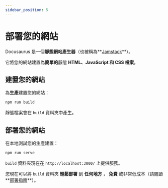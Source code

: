 ```yaml
---
sidebar_position: 5
---
```


# 部署您的網站

Docusaurus 是一個**靜態網站產生器**（也被稱為**[Jamstack](https://jamstack.org/)**）。

它將您的網站建置為**簡單的**靜態 **HTML、JavaScript 和 CSS 檔案**。

## 建置您的網站

為**生產**建置您的網站：

```bash
npm run build
```

靜態檔案會在 `build` 資料夾中產生。

## 部署您的網站

在本地測試您的生產建置：

```bash
npm run serve
```

`build` 資料夾現在在 `http://localhost:3000/` 上提供服務。

您現在可以將 `build` 資料夾 **輕鬆部署** 到 **任何地方** ， **免費** 或非常低成本（請閱讀**[部署指南](https://docusaurus.io/docs/deployment)**）。
